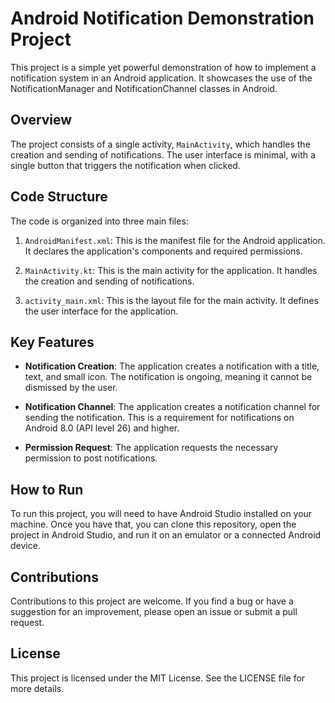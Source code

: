 # Android Notification Demonstration Project

This project is a simple yet powerful demonstration of how to implement a notification system in an Android application. It showcases the use of the NotificationManager and NotificationChannel classes in Android.

## Overview

The project consists of a single activity, `MainActivity`, which handles the creation and sending of notifications. The user interface is minimal, with a single button that triggers the notification when clicked.

## Code Structure

The code is organized into three main files:

1. `AndroidManifest.xml`: This is the manifest file for the Android application. It declares the application's components and required permissions.

2. `MainActivity.kt`: This is the main activity for the application. It handles the creation and sending of notifications.

3. `activity_main.xml`: This is the layout file for the main activity. It defines the user interface for the application.

## Key Features

- **Notification Creation**: The application creates a notification with a title, text, and small icon. The notification is ongoing, meaning it cannot be dismissed by the user.

- **Notification Channel**: The application creates a notification channel for sending the notification. This is a requirement for notifications on Android 8.0 (API level 26) and higher.

- **Permission Request**: The application requests the necessary permission to post notifications.

## How to Run

To run this project, you will need to have Android Studio installed on your machine. Once you have that, you can clone this repository, open the project in Android Studio, and run it on an emulator or a connected Android device.

## Contributions

Contributions to this project are welcome. If you find a bug or have a suggestion for an improvement, please open an issue or submit a pull request.

## License

This project is licensed under the MIT License. See the LICENSE file for more details.

